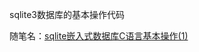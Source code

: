 sqlite3数据库的基本操作代码

随笔名：[sqlite嵌入式数据库C语言基本操作(1)](https://minstrelboy.github.io/sqlite%E5%B5%8C%E5%85%A5%E5%BC%8F%E6%95%B0%E6%8D%AE%E5%BA%93C%E8%AF%AD%E8%A8%80%E5%9F%BA%E6%9C%AC%E6%93%8D%E4%BD%9C(1)/)

